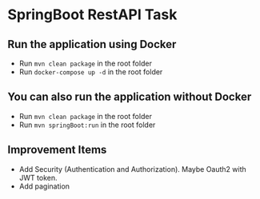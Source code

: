 # SpringBoot RestAPI Task

## Run the application using Docker

- Run `mvn clean package` in the root folder
- Run `docker-compose up -d` in the root folder
 
## You can also run the application without Docker

- Run `mvn clean package` in the root folder
- Run `mvn springBoot:run` in the root folder

## Improvement Items

- Add Security (Authentication and Authorization). Maybe Oauth2 with JWT token.
- Add pagination